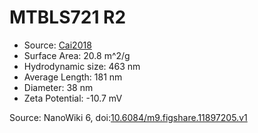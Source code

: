 <a name="material" />

# MTBLS721 R2
<script type="application/ld+json">
  {
    "@context": "https://schema.org/",
    "@type": "ChemicalSubstance",
    "@id": "https://egonw.github.io/nanowiki/nanowiki482.html#material",
    "http://purl.org/dc/terms/conformsTo":
      {
        "@type": "CreativeWork",
        "@id": "https://bioschemas.org/profiles/ChemicalSubstance/0.4-RELEASE/"
      },
    "identfier": "482",
    "name": "MTBLS721 R2",
    "url": "https://egonw.github.io/nanowiki/nanowiki482.html#material",
    "sameAs": "http://127.0.0.1/mediawiki/index.php/Special:URIResolver/MTBLS721_R2"
  }
</script>


* Source: [Cai2018](articleCai2018.md)
* Surface Area: 20.8 m^2/g
* Hydrodynamic size: 463 nm
* Average Length: 181 nm
* Diameter: 38 nm
* Zeta Potential: -10.7 mV


Source: NanoWiki 6, doi:[10.6084/m9.figshare.11897205.v1](https://doi.org/10.6084/m9.figshare.11897205.v1)
